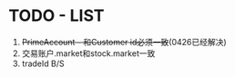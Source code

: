 # TODO - LIST

1. ~~PrimeAccount - 和Customer id必须一致~~(0426已经解决)
2. 交易账户.market和stock.market一致
3. tradeId B/S